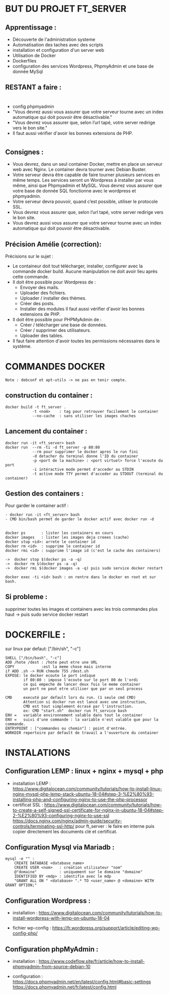 
# BUT DU PROJET FT_SERVER
##	Apprentissage :
- Découverte de l'administration systeme
- Automatisation des taches avec des scripts
- installation et configuration d'un server web
- Utilisation de Docker
- Dockerfiles
- configuration des services Wordpress, PhpmyAdmin et une base de donnée MySql

## RESTANT a faire :
#
- config phpmyadmin
- "Vous devrez aussi vous assurer que votre serveur tourne avec un index automatique
qui doit pouvoir être désactivable."
- "Vous devrez vous assurer que, selon l’url tapé, votre server redirige vers le bon
site."
- 	Il faut aussi vérifier d'avoir les bonnes extensions de PHP.
#

##	Consignes : 
- Vous devrez, dans un seul container Docker, mettre en place un serveur web avec
Nginx. Le container devra tourner avec Debian Buster.
- Votre serveur devra être capable de faire tourner plusieurs services en même temps.
Les services seront un Wordpress à installer par vous même, ainsi que Phpmyadmin
et MySQL. Vous devrez vous assurer que votre base de donnée SQL fonctionne
avec le wordpress et phpmyadmin.
- Votre serveur devra pouvoir, quand c’est possible, utiliser le protocole SSL.
- Vous devrez vous assurer que, selon l’url tapé, votre server redirige vers le bon
site.
- Vous devrez aussi vous assurer que votre serveur tourne avec un index automatique
qui doit pouvoir être désactivable.

## Précision Amélie (correction): 
Précisions sur le sujet : 

- Le containeur doit tout télécharger, installer, configurer avec la commande docker build. Aucune manipulation ne doit avoir lieu après cette commande.
- Il doit être possible pour Wordpress de :
	- Envoyer des mails.
	- Uploader des fichiers.
	- Uploader / installer des thèmes.
	- Créer des posts.
	- Installer des modules
	Il faut aussi vérifier d'avoir les bonnes extensions de PHP.
- Il doit être possible pour PHPMyAdmin de :
	- Créer / télécharger une base de données.
	- Créer / supprimer des utilisateurs.
	- Uploader des tables.
- Il faut faire attention d'avoir toutes les permissions nécessaires dans le système.

#
# 	COMMANDES DOCKER

	Note : debconf et apt-utils -> ne pas en tenir compte.

##	construction du container :
	docker build -t ft_server .
				-t <nom> 	: tag pour retrouver facilement le container
				--no-cache 	: sans utiliser les images chaches
## Lancement du container :
	docker run -it <ft_server> bash 
	docker run  --rm -ti -d ft_server -p 80:80  
				--rm pour supprimer le docker apres le run fini
				-d detacher du terminal donne l'ID du container 
				-p <port de la machine> : <port virtuel> force l'ecoute du port
				-i intéractive mode permet d'acceder au STDIN
				-t active mode TTY permet d'acceder au STDOUT (terminal du container)

##	Gestion des containers :
Pour garder le container actif :

	- docker run -it <ft_server> bash 
	- CMD bin/bash permet de garder le docker actif avec docker run -d
##
	docker ps 		: lister les containers en cours
	docker images 	: lister les images deja creees (cache)
	docker stop <id>: arrete le container id
	docker rm <id> 	: supprime le container id
	docker rmi <id> : supprime l'image id (c'est le cache des containers)

	->	docker stop $(docker ps -a -q)
	->	docker rm $(docker ps -a -q)
	->  docker rmi $(docker images -a -q) puis sudo service docker restart 

	docker exec -ti <id> bash : on rentre dans le docker en root et sur bash.
	
## Si probleme : 
supprimer toutes les images et containers avec les trois commandes plus haut ->	puis sudo service docker restart

#
# DOCKERFILE :

sur linux par defaut: ["/bin/sh", "-c"]
	
	SHELL ["/bin/bash", "-c"] 
	ADD /hote /dest	: /hote peut etre une URL
	COPY 			:est la meme chose mais interne
	if ADD .sh -> RUN chmode 755 /dest.sh
	EXPOSE: le docker ecoute le port indique
			if 80:80 : impose l'ecoute sur le port 80 de l'ordi
			ce qui empeche de lancer deux fois le meme container
			un port ne peut etre utiliser que par un seul process

	CMD 	executé par default lors du run. (1 seule cmd CMD)
			Attention si docker run est lancé avec une instruction,
			CMD est tout simplement écrasé par l'instruction.
			ex: CMD "start.sh"  docker run ft_service bash 
	ENV =	variable environnement valable dans tout le container
	ENV = 	suivi d'une commande : la variable n'est valable que pour la commande.
	ENTRYPOINT : ["commandes ou chemin"] : point d'entrée.
	WORKDIR repertoire par default de travail a l'ouverture du container

#
# INSTALATIONS

## Configuration LEMP : linux + nginx + mysql + php
- installation LEMP : https://www.digitalocean.com/community/tutorials/how-to-install-linux-nginx-mysql-php-lemp-stack-ubuntu-18-04#step-3-%E2%80%93-installing-php-and-configuring-nginx-to-use-the-php-processor
- certificat SSL : 	https://www.digitalocean.com/community/tutorials/how-to-create-a-self-signed-ssl-certificate-for-nginx-in-ubuntu-18-04#step-2-%E2%80%93-configuring-nginx-to-use-ssl
					https://docs.nginx.com/nginx/admin-guide/security-controls/terminating-ssl-http/
		pour ft_server : le faire en interne puis copier directement les documents clé et certificat.
## Configuration Mysql via Mariadb : 							
 	mysql -e "" :	
	 	CREATE DATABASE <database_name>
		CREATE USER <nom> 	: creation utilisateur "nom"
		@"domaine" 			: uniquement sur le domaine "domaine"
		IDENTIFIED BY <mdp>	: identifie avec le mdp
		"GRANT ALL ON " <database> ".* TO <user_name> @ <domaine> WITH GRANT OPTION;"


## Configuration Wordpress : 
- installation : 
https://www.digitalocean.com/community/tutorials/how-to-install-wordpress-with-lemp-on-ubuntu-18-04

- fichier wp-config : 
https://fr.wordpress.org/support/article/editing-wp-config-php/

## Configuration phpMyAdmin : 
- installation : https://www.codeflow.site/fr/article/how-to-install-phpmyadmin-from-source-debian-10

- configuration :	https://docs.phpmyadmin.net/en/latest/config.html#basic-settings
					https://docs.phpmyadmin.net/fr/latest/config.html